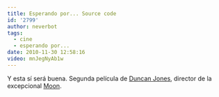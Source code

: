 ```yaml
---
title: Esperando por... Source code
id: '2799'
author: neverbot
tags:
  - cine
  - esperando por...
date: 2010-11-30 12:58:16
video: mnJegNyAb1w
---
```


Y esta sí será buena. Segunda película de [Duncan Jones](http://en.wikipedia.org/wiki/Duncan_Jones), director de la excepcional [Moon](http://www.imdb.com/title/tt1182345/).
